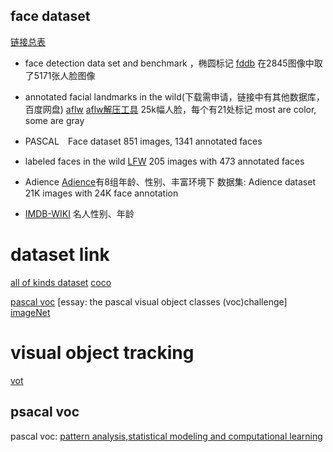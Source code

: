 ## face dataset
[链接总表](http://blog.csdn.net/chenriwei2/article/details/50631212)

- face detection data set and benchmark ，椭圆标记
    [fddb](http://vis-www.cs.umass.edu/fddb/results.html)
    在2845图像中取了5171张人脸图像

- annotated facial landmarks in the wild(下载需申请，链接中有其他数据库，百度网盘)
    [aflw](https://www.tugraz.at/institute/icg/research/team-bischof/lrs/downloads/aflw/)
    [aflw解压工具](http://blog.csdn.net/andeyeluguo/article/details/72875308)
    25k幅人脸，每个有21处标记
    most are color, some are gray

- PASCAL　Face dataset
    851 images, 1341 annotated faces 

- labeled faces in the wild
    [LFW](http://vis-www.cs.umass.edu/lfw/)
    205 images with 473 annotated faces 

- Adience
    [Adience](http://www.openu.ac.il/home/hassner/Adience/data.html)有8组年龄、性别、丰富环境下
    数据集: Adience dataset   21K images with 24K face annotation
- [IMDB-WIKI](https://data.vision.ee.ethz.ch/cvl/rrothe/imdb-wiki/)
    名人性别、年龄

# dataset link
[all of kinds dataset](http://personal.ie.cuhk.edu.hk/~ccloy/download.html)
[coco](http://cocodataset.org/#home)
<!-- 目标检测 、分类、分割、动作识别、分类、人-->
[pascal voc](http://host.robots.ox.ac.uk/pascal/VOC/) [essay: the pascal visual object classes (voc)challenge]
[imageNet](http://www.image-net.org/)

# visual object tracking
[vot](http://www.votchallenge.net/)

## psacal voc
pascal voc: [pattern analysis,statistical modeling and computational learning](http://host.robots.ox.ac.uk:8080/leaderboard/main_bootstrap.php)
